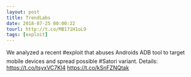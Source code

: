 ```yaml
---
layout: post
title: TrendLabs
date: 2018-07-25 00:00:22
tourl: http://t.co/MB171H1oL9
tags: [exploit]
---
```

We analyzed a recent #exploit that abuses Androids ADB tool to target mobile devices and spread possible #Satori variant. Details: https://t.co/tsyxVC7Kl4 https://t.co/kSnFZNQtak